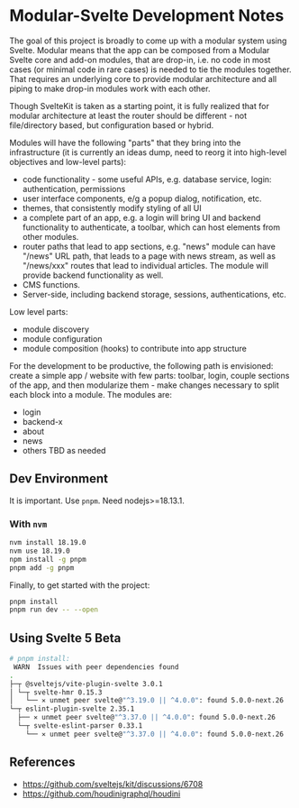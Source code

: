 # Modular-Svelte Development Notes

The goal of this project is broadly to come up with a modular system using Svelte. Modular means that the app can be composed from a Modular Svelte core and add-on modules, that are drop-in, i.e. no code in most cases (or minimal code in rare cases) is needed to tie the modules together. That requires an underlying core to provide modular architecture and all piping to make drop-in modules work with each other.

Though SvelteKit is taken as a starting point, it is fully realized that for modular architecture at least the router should be different - not file/directory based, but configuration based or hybrid.

Modules will have the following "parts" that they bring into the infrastructure (it is currently an ideas dump, need to reorg it into high-level objectives and low-level parts):

* code functionality - some useful APIs, e.g. database service, login: authentication, permissions
* user interface components, e/g a popup dialog, notification, etc.
* themes, that consistently modify styling of all UI
* a complete part of an app, e.g. a login will bring UI and backend functionality to authenticate, a toolbar, which can host elements from other modules.
* router paths that lead to app sections, e.g. "news" module can have "/news" URL path, that leads to a page with news stream, as well as "/news/xxx" routes that lead to individual articles. The module will provide backend functionality as well.
* CMS functions.
* Server-side, including backend storage, sessions, authentications, etc.

Low level parts:

* module discovery
* module configuration
* module composition (hooks) to contribute into app structure

For the development to be productive, the following path is envisioned: create a simple app / website with few parts: toolbar, login, couple sections of the app, and then modularize them - make changes necessary to split each block into a module. The modules are:

* login
* backend-x
* about
* news
* others TBD as needed

## Dev Environment

It is important. Use `pnpm`. Need nodejs>=18.13.1.

### With `nvm`

```bash
nvm install 18.19.0
nvm use 18.19.0
npm install -g pnpm
pnpm add -g pnpm
```

Finally, to get started with the project:

```bash
pnpm install
pnpm run dev -- --open
```

## Using Svelte 5 Beta

```bash
# pnpm install:
 WARN  Issues with peer dependencies found
.
├─┬ @sveltejs/vite-plugin-svelte 3.0.1
│ └─┬ svelte-hmr 0.15.3
│   └── ✕ unmet peer svelte@"^3.19.0 || ^4.0.0": found 5.0.0-next.26
└─┬ eslint-plugin-svelte 2.35.1
  ├── ✕ unmet peer svelte@"^3.37.0 || ^4.0.0": found 5.0.0-next.26
  └─┬ svelte-eslint-parser 0.33.1
    └── ✕ unmet peer svelte@"^3.37.0 || ^4.0.0": found 5.0.0-next.26
```

## References

* <https://github.com/sveltejs/kit/discussions/6708>
* <https://github.com/houdinigraphql/houdini>
